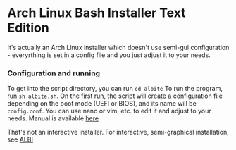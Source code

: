 # Arch Linux Bash Installer Text Edition

It's actually an Arch Linux installer which doesn't use semi-gui configuration - everyrthing is set in a config file and you just adjust it to your needs.

### Configuration and running

To get into the script directory, you can run `cd albite`
To run the program, run `sh albite.sh`. On the first run, the script will create a configuration file depending on the boot mode (UEFI or BIOS), and its name will be `config.conf`. You can use nano or vim, etc. to edit it and adjust to your needs.
Manual is available [here](https://github.com/barteqcz/albite/blob/main/docs/manual.md)

That's not an interactive installer. For interactive, semi-graphical installation, see [ALBI](https://github.com/barteqcz/albi)
